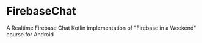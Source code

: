 # FirebaseChat
A Realtime Firebase Chat Kotlin implementation of "Firebase in a Weekend" course for Android
